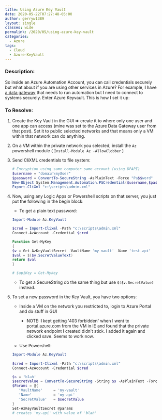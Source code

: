 ```yaml
---
title: Using Azure Key Vault
date: 2020-05-22T07:27:48-05:00
author: gerryw1389
layout: single
classes: wide
permalink: /2020/05/using-azure-key-vault
categories:
  - Azure
tags:
  - Cloud
  - Azure-KeyVault
---
```

<!--more-->

### Description:

So inside an Azure Automation Account, you can call credentials securely but what about if you are using other services in Azure? For example, I have [a data gateway](https://automationadmin.com/2020/05/automation-with-azure-data-gateway) that needs to run automation but I need to connect to systems securely. Enter Azure Keyvault. This is how I set it up:

### To Resolve:

1. Create the Key Vault in the GUI => create it to where only one user and one app can access (mine was set to the Azure Data Gateway user from that post). Set it to public selected networks and that means only a VM within that network can do anything.

2. On a VM within the private network you selected, install the `Az` powershell module ( `Install-Module Az -AllowClobber` )

3. Send CliXML credentials to file system:

   ```powershell
   # Encryption using same computer same account (using DPAPI)
   $username = "domain\myUser"
   $password = ConvertTo-SecureString -AsPlainText -Force "Pa$$word"
   New-Object System.Management.Automation.PSCredential($username,$password ) | 
   Export-CliXml "c:\scripts\admin.xml"
   ```

4. Now, using any Logic Apps or Powershell scripts on that server, you just put the following in the begin block:

   - To get a plain text password:

   ```powershell
   Import-Module Az.KeyVault

   $cred = Import-Clixml -Path "c:\scripts\admin.xml"
   Connect-AzAccount -Credential $cred

   Function Get-MyKey
   {
   $v = Get-AzKeyVaultSecret -VaultName 'my-vault' -Name 'test-api'
   $val = $($v.SecretValueText)
   return $val
   }

   # $apiKey = Get-Mykey
   ```

   - To get a SecureString do the same thing but use `$($v.SecretValue)` instead.

5. To set a new password in the Key Vault, you have two options:

   - Inside a VM on the network you restricted to, login to Azure Portal and do stuff in GUI

     - NOTE: I kept getting '403 forbidden' when I went to portal.azure.com from the VM in IE and found that the private network endpoint I created didn't stick. I added it again and clicked save. Seems to work now.

   - Use Powershell:

   ```powershell
   Import-Module Az.KeyVault
         
   $cred = Import-Clixml -Path "c:\scripts\admin.xml"
   Connect-AzAccount -Credential $cred

   $s = 'blah'
   $secretValue = ConvertTo-SecureString -String $s -AsPlainText -Force
   $Params = @{
      'VaultName'     = 'my-vault'
      'Name'          = 'my-api'
      'SecretValue'   = $secretValue
   }
   Set-AzKeyVaultSecret @params 
   # creates 'my-api' with value of 'blah'
   ```

